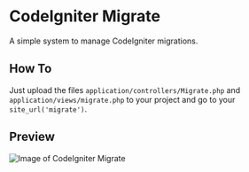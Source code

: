 # CodeIgniter Migrate

A simple system to manage CodeIgniter migrations.

## How To

Just upload the files `application/controllers/Migrate.php` and `application/views/migrate.php` to your project and go to your `site_url('migrate')`.

## Preview

![Image of CodeIgniter Migrate](https://raw.githubusercontent.com/natanfelles/codeigniter-migrate/master/codeigniter-migrate.png)
